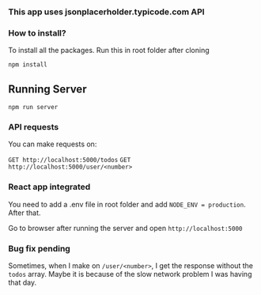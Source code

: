 ### This app uses jsonplacerholder.typicode.com API

### How to install?

To install all the packages. Run this in root folder after cloning

```
npm install
```

## Running Server

```
npm run server
```

### API requests

You can make requests on:

`GET http://localhost:5000/todos`
`GET http://localhost:5000/user/<number>`

### React app integrated

You need to add a .env file in root folder and add `NODE_ENV = production`. After that.

Go to browser after running the server and open `http://localhost:5000`

### Bug fix pending

Sometimes, when I make on `/user/<number>`, I get the response without the `todos` array. Maybe it is because of the slow network problem I was having that day.
